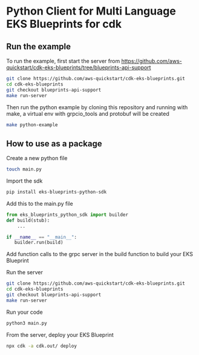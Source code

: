 # Python Client for Multi Language EKS Blueprints for cdk

## Run the example
To run the example, first start the server from https://github.com/aws-quickstart/cdk-eks-blueprints/tree/blueprints-api-support
```bash
git clone https://github.com/aws-quickstart/cdk-eks-blueprints.git
cd cdk-eks-blueprints
git checkout blueprints-api-support
make run-server
```

Then run the python example by cloning this repository and running with make, a virtual env with grpcio_tools and protobuf will be created
```bash
make python-example
```

## How to use as a package


Create a new python file 
```bash
touch main.py
```

Import the sdk
```bash
pip install eks-blueprints-python-sdk
```

Add this to the main.py file
```python
from eks_blueprints_python_sdk import builder
def build(stub):
    ...

if __name__ == "__main__":
   builder.run(build) 

```

Add function calls to the grpc server in the build function to build your EKS Blueprint

Run the server
```bash
git clone https://github.com/aws-quickstart/cdk-eks-blueprints.git
cd cdk-eks-blueprints
git checkout blueprints-api-support
make run-server
```

Run your code
```bash
python3 main.py
```

From the server, deploy your EKS Blueprint
```bash
npx cdk -a cdk.out/ deploy
```




